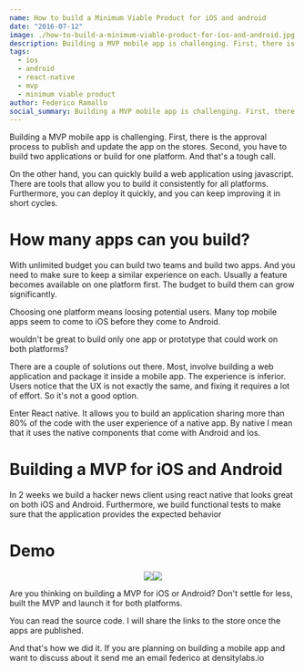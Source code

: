 ```yaml
---
name: How to build a Minimum Viable Product for iOS and android
date: "2016-07-12"
image: ./how-to-build-a-minimum-viable-product-for-ios-and-android.jpg
description: Building a MVP mobile app is challenging. First, there is the approval process to publish and update the app on the stores. Second, you have to build two applications or build for one platform. And that's a tough call.
tags:
  - ios
  - android
  - react-native
  - mvp
  - minimum viable product
author: Federico Ramallo
social_summary: Building a MVP mobile app is challenging. First, there is the approval process to publish and update the app on the stores. Second, you have to build two applications or build for one platform. And that's a tough call.
---
```

Building a MVP mobile app is challenging. First, there is the approval process to publish and update the app on the stores.
Second, you have to build two applications or build for one platform. And that's a tough call.

On the other hand, you can quickly build a web application using javascript. There are tools that allow you to build it consistently for all platforms. Furthermore, you can deploy it quickly, and you can keep improving it in short cycles.

# How many apps can you build?

With unlimited budget you can build two teams and build two apps. And you need to make sure to keep a similar experience on each. Usually a feature becomes available on one platform first.
The budget to build them can grow significantly.

Choosing one platform means loosing potential users. Many top mobile apps seem to come to iOS before they come to Android.

wouldn't be great to build only one app or prototype that could work on both platforms?

There are a couple of solutions out there. Most, involve building a web application and package it inside a mobile app. The experience is inferior. Users notice that the UX is not exactly the same, and fixing it requires a lot of effort. So it's not a good option.

Enter React native. It allows you to build an application sharing more than 80% of the code with the user experience of a native app. By native I mean that it uses the native components that come with Android and Ios.

# Building a MVP for iOS and Android

In 2 weeks we build a hacker news client using react native that looks great on both iOS and Android.
Furthermore, we build functional tests to make sure that the application provides the expected behavior

# Demo


<style>
.inline-images {
  display: flex;
  flex-flow: row wrap;
  justify-content: center;
}
</style>

<div class="inline-images">
  <img src="/system/comfy/cms/files/files/000/000/161/original/demo-hn-android-with-search-and-comments.gif">
  <img src="/system/comfy/cms/files/files/000/000/162/original/demo-hn-ios-with-search-and-comments.gif">
</div>

Are you thinking on building a MVP for iOS or Android? Don't settle for less, built the MVP and launch it for both platforms.

You can read the source code. I will share the links to the store once the apps are published.

And that's how we did it. If you are planning on building a mobile app and want to discuss about it send me an email federico at densitylabs.io



